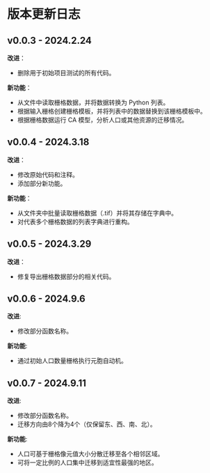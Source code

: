 # 版本更新日志

## v0.0.3 - 2024.2.24

**改进**：

- 删除用于初始项目测试的所有代码。

**新功能**：

- 从文件中读取栅格数据，并将数据转换为 Python 列表。
- 根据输入栅格创建栅格模板，并将列表中的数据替换到该栅格模板中。
- 根据栅格数据运行 CA 模型，分析人口或其他资源的迁移情况。

## v0.0.4 - 2024.3.18

**改进**：

- 修改原始代码和注释。
- 添加部分新功能。

**新功能**：

- 从文件夹中批量读取栅格数据（.tif）并将其存储在字典中。
- 对代表多个栅格数据的列表字典进行重构。

## v0.0.5 - 2024.3.29

**改进**：

- 修复导出栅格数据部分的相关代码。

## v0.0.6 - 2024.9.6

**改进**:

- 修改部分函数名称。

**新功能**:

- 通过初始人口数量栅格执行元胞自动机。

## v0.0.7 - 2024.9.11

**改进**:

- 修改部分函数名称。
- 迁移方向由8个降为4个（仅保留东、西、南、北）。

**新功能**:

- 人口可基于栅格像元值大小分散迁移至各个相邻区域。
- 可将一定比例的人口集中迁移到适宜性最强的地区。
